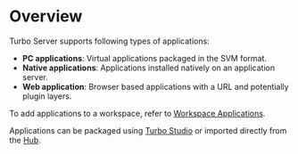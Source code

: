 # Overview

Turbo Server supports following types of applications:

- __PC applications__: Virtual applications packaged in the SVM format.
- __Native applications__: Applications installed natively on an application server.
- __Web application__: Browser based applications with a URL and potentially plugin layers.

To add applications to a workspace, refer to [Workspace Applications](/server/administration/workspaces.html#workspace-applications).

Applications can be packaged using [Turbo Studio](/studio/overview/overview) or imported directly from the [Hub](/server/administration/hub.html#importing-repositories).
